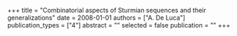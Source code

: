+++
title = "Combinatorial aspects of Sturmian sequences and their generalizations"
date = 2008-01-01
authors = ["A. De Luca"]
publication_types = ["4"]
abstract = ""
selected = false
publication = ""
+++

